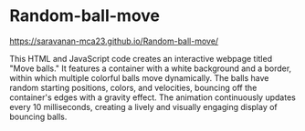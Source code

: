 # Random-ball-move
https://saravanan-mca23.github.io/Random-ball-move/

This HTML and JavaScript code creates an interactive webpage titled "Move balls." It features a container with a white background and a border, within which multiple colorful balls move dynamically. The balls have random starting positions, colors, and velocities, bouncing off the container's edges with a gravity effect. The animation continuously updates every 10 milliseconds, creating a lively and visually engaging display of bouncing balls.
